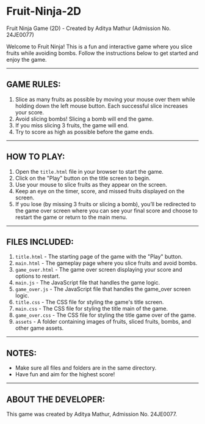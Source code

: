 # Fruit-Ninja-2D

Fruit Ninja Game (2D) - Created by Aditya Mathur (Admission No. 24JE0077)

Welcome to Fruit Ninja! This is a fun and interactive game where you slice fruits while avoiding bombs. Follow the instructions below to get started and enjoy the game.

-----------------
GAME RULES:
-----------------
1. Slice as many fruits as possible by moving your mouse over them while holding down the left mouse button. Each successful slice increases your score.
2. Avoid slicing bombs! Slicing a bomb will end the game.
3. If you miss slicing 3 fruits, the game will end.
4. Try to score as high as possible before the game ends.

-----------------
HOW TO PLAY:
-----------------
1. Open the `title.html` file in your browser to start the game.
2. Click on the "Play" button on the title screen to begin.
3. Use your mouse to slice fruits as they appear on the screen.
4. Keep an eye on the timer, score, and missed fruits displayed on the screen.
5. If you lose (by missing 3 fruits or slicing a bomb), you’ll be redirected to the game over screen where you can see your final score and choose to restart the game or return to the main menu.

-----------------
FILES INCLUDED:
-----------------
1. `title.html` - The starting page of the game with the "Play" button.
2. `main.html` - The gameplay page where you slice fruits and avoid bombs.
3. `game_over.html` - The game over screen displaying your score and options to restart.
4. `main.js` - The JavaScript file that handles the game logic.
5. `game_over.js` - The JavaScript file that handles the game_over screen logic.
6. `title.css` - The CSS file for styling the game's title screen.
7. `main.css` - The CSS file for styling the title main of the game.
8. `game_over.css` - The CSS file for styling the title game over of the game.
9. `assets` - A folder containing images of fruits, sliced fruits, bombs, and other game assets.

-----------------
NOTES:
-----------------
- Make sure all files and folders are in the same directory.
- Have fun and aim for the highest score!

-----------------
ABOUT THE DEVELOPER:
-----------------
This game was created by Aditya Mathur, Admission No. 24JE0077.
